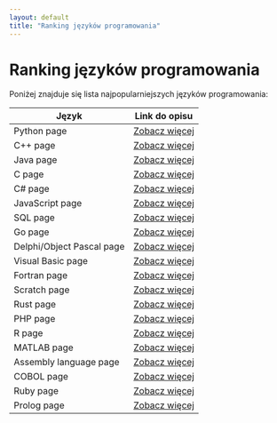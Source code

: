 ```yaml
---
layout: default
title: "Ranking języków programowania"
---
```


# Ranking języków programowania

Poniżej znajduje się lista najpopularniejszych języków programowania:

| Język | Link do opisu |
|--------|--------------|
| Python page | [Zobacz więcej](/python_page/) |
| C++ page | [Zobacz więcej](/c++_page/) |
| Java page | [Zobacz więcej](/java_page/) |
| C page | [Zobacz więcej](/c_page/) |
| C# page | [Zobacz więcej](/c-_page/) |
| JavaScript page | [Zobacz więcej](/javascript_page/) |
| SQL page | [Zobacz więcej](/sql_page/) |
| Go page | [Zobacz więcej](/go_page/) |
| Delphi/Object Pascal page | [Zobacz więcej](/delphi_object_pascal_page/) |
| Visual Basic page | [Zobacz więcej](/visual_basic_page/) |
| Fortran page | [Zobacz więcej](/fortran_page/) |
| Scratch page | [Zobacz więcej](/scratch_page/) |
| Rust page | [Zobacz więcej](/rust_page/) |
| PHP page | [Zobacz więcej](/php_page/) |
| R page | [Zobacz więcej](/r_page/) |
| MATLAB page | [Zobacz więcej](/matlab_page/) |
| Assembly language page | [Zobacz więcej](/assembly_language_page/) |
| COBOL page | [Zobacz więcej](/cobol_page/) |
| Ruby page | [Zobacz więcej](/ruby_page/) |
| Prolog page | [Zobacz więcej](/prolog_page/) |
